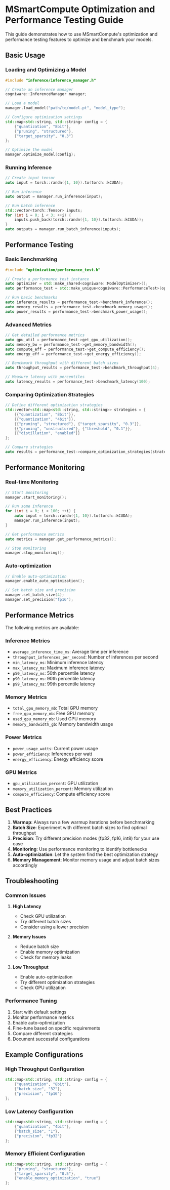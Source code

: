 # MSmartCompute Optimization and Performance Testing Guide

This guide demonstrates how to use MSmartCompute's optimization and performance testing features to optimize and benchmark your models.

## Basic Usage

### Loading and Optimizing a Model

```cpp
#include "inference/inference_manager.h"

// Create an inference manager
cogniware::InferenceManager manager;

// Load a model
manager.load_model("path/to/model.pt", "model_type");

// Configure optimization settings
std::map<std::string, std::string> config = {
    {"quantization", "8bit"},
    {"pruning", "structured"},
    {"target_sparsity", "0.3"}
};

// Optimize the model
manager.optimize_model(config);
```

### Running Inference

```cpp
// Create input tensor
auto input = torch::randn({1, 10}).to(torch::kCUDA);

// Run inference
auto output = manager.run_inference(input);

// Run batch inference
std::vector<torch::Tensor> inputs;
for (int i = 0; i < 3; ++i) {
    inputs.push_back(torch::randn({1, 10}).to(torch::kCUDA));
}
auto outputs = manager.run_batch_inference(inputs);
```

## Performance Testing

### Basic Benchmarking

```cpp
#include "optimization/performance_test.h"

// Create a performance test instance
auto optimizer = std::make_shared<cogniware::ModelOptimizer>();
auto performance_test = std::make_unique<cogniware::PerformanceTest>(optimizer);

// Run basic benchmarks
auto inference_results = performance_test->benchmark_inference();
auto memory_results = performance_test->benchmark_memory_usage();
auto power_results = performance_test->benchmark_power_usage();
```

### Advanced Metrics

```cpp
// Get detailed performance metrics
auto gpu_util = performance_test->get_gpu_utilization();
auto memory_bw = performance_test->get_memory_bandwidth();
auto compute_eff = performance_test->get_compute_efficiency();
auto energy_eff = performance_test->get_energy_efficiency();

// Benchmark throughput with different batch sizes
auto throughput_results = performance_test->benchmark_throughput(4);

// Measure latency with percentiles
auto latency_results = performance_test->benchmark_latency(100);
```

### Comparing Optimization Strategies

```cpp
// Define different optimization strategies
std::vector<std::map<std::string, std::string>> strategies = {
    {{"quantization", "8bit"}},
    {{"quantization", "4bit"}},
    {{"pruning", "structured"}, {"target_sparsity", "0.3"}},
    {{"pruning", "unstructured"}, {"threshold", "0.1"}},
    {{"distillation", "enabled"}}
};

// Compare strategies
auto results = performance_test->compare_optimization_strategies(strategies);
```

## Performance Monitoring

### Real-time Monitoring

```cpp
// Start monitoring
manager.start_monitoring();

// Run some inference
for (int i = 0; i < 100; ++i) {
    auto input = torch::randn({1, 10}).to(torch::kCUDA);
    manager.run_inference(input);
}

// Get performance metrics
auto metrics = manager.get_performance_metrics();

// Stop monitoring
manager.stop_monitoring();
```

### Auto-optimization

```cpp
// Enable auto-optimization
manager.enable_auto_optimization();

// Set batch size and precision
manager.set_batch_size(4);
manager.set_precision("fp16");
```

## Performance Metrics

The following metrics are available:

### Inference Metrics
- `average_inference_time_ms`: Average time per inference
- `throughput_inferences_per_second`: Number of inferences per second
- `min_latency_ms`: Minimum inference latency
- `max_latency_ms`: Maximum inference latency
- `p50_latency_ms`: 50th percentile latency
- `p90_latency_ms`: 90th percentile latency
- `p99_latency_ms`: 99th percentile latency

### Memory Metrics
- `total_gpu_memory_mb`: Total GPU memory
- `free_gpu_memory_mb`: Free GPU memory
- `used_gpu_memory_mb`: Used GPU memory
- `memory_bandwidth_gb`: Memory bandwidth usage

### Power Metrics
- `power_usage_watts`: Current power usage
- `power_efficiency`: Inferences per watt
- `energy_efficiency`: Energy efficiency score

### GPU Metrics
- `gpu_utilization_percent`: GPU utilization
- `memory_utilization_percent`: Memory utilization
- `compute_efficiency`: Compute efficiency score

## Best Practices

1. **Warmup**: Always run a few warmup iterations before benchmarking
2. **Batch Size**: Experiment with different batch sizes to find optimal throughput
3. **Precision**: Try different precision modes (fp32, fp16, int8) for your use case
4. **Monitoring**: Use performance monitoring to identify bottlenecks
5. **Auto-optimization**: Let the system find the best optimization strategy
6. **Memory Management**: Monitor memory usage and adjust batch sizes accordingly

## Troubleshooting

### Common Issues

1. **High Latency**
   - Check GPU utilization
   - Try different batch sizes
   - Consider using a lower precision

2. **Memory Issues**
   - Reduce batch size
   - Enable memory optimization
   - Check for memory leaks

3. **Low Throughput**
   - Enable auto-optimization
   - Try different optimization strategies
   - Check GPU utilization

### Performance Tuning

1. Start with default settings
2. Monitor performance metrics
3. Enable auto-optimization
4. Fine-tune based on specific requirements
5. Compare different strategies
6. Document successful configurations

## Example Configurations

### High Throughput Configuration
```cpp
std::map<std::string, std::string> config = {
    {"quantization", "8bit"},
    {"batch_size", "32"},
    {"precision", "fp16"}
};
```

### Low Latency Configuration
```cpp
std::map<std::string, std::string> config = {
    {"quantization", "4bit"},
    {"batch_size", "1"},
    {"precision", "fp32"}
};
```

### Memory Efficient Configuration
```cpp
std::map<std::string, std::string> config = {
    {"pruning", "structured"},
    {"target_sparsity", "0.5"},
    {"enable_memory_optimization", "true"}
};
``` 